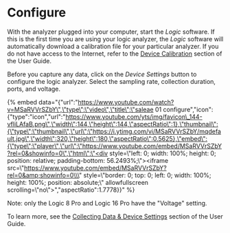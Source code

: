 # Configure

With the analyzer plugged into your computer, start the _Logic_ software. If this is the first time you are using your logic analyzer, the _Logic_ software will automatically download a calibration file for your particular analyzer. If you do not have access to the Internet, refer to the [Device Calibration](https://saleae.gitbook.io/docs/~/edit/drafts/-LJeeG9zi2cw3l7lNm3x/user-guide/device-calibration) section of the User Guide.

Before you capture any data, click on the _Device Settings_ button to configure the logic analyzer. Select the sampling rate, collection duration, ports, and voltage.

{% embed data="{\"url\":\"https://www.youtube.com/watch?v=MSaRVVrSZbY\",\"type\":\"video\",\"title\":\"saleae 01 configure\",\"icon\":{\"type\":\"icon\",\"url\":\"https://www.youtube.com/yts/img/favicon\_144-vfliLAfaB.png\",\"width\":144,\"height\":144,\"aspectRatio\":1},\"thumbnail\":{\"type\":\"thumbnail\",\"url\":\"https://i.ytimg.com/vi/MSaRVVrSZbY/mqdefault.jpg\",\"width\":320,\"height\":180,\"aspectRatio\":0.5625},\"embed\":{\"type\":\"player\",\"url\":\"https://www.youtube.com/embed/MSaRVVrSZbY?rel=0&showinfo=0\",\"html\":\"<div style=\\\"left: 0; width: 100%; height: 0; position: relative; padding-bottom: 56.2493%;\\\"><iframe src=\\\"https://www.youtube.com/embed/MSaRVVrSZbY?rel=0&amp;showinfo=0\\\" style=\\\"border: 0; top: 0; left: 0; width: 100%; height: 100%; position: absolute;\\\" allowfullscreen scrolling=\\\"no\\\"></iframe></div>\",\"aspectRatio\":1.7778}}" %}

Note: only the Logic 8 Pro and Logic 16 Pro have the "Voltage" setting.

To learn more, see the [Collecting Data & Device Settings](https://saleae.gitbook.io/docs/~/edit/drafts/-LJeeG9zi2cw3l7lNm3x/user-guide/using-logic/collecting-data-and-device-settings) section of the User Guide.

